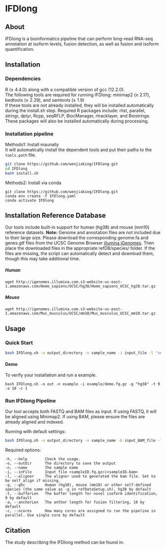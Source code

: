 # IFDlong #

## About ##

IFDlong is a bioinformatics pipeline that can perform long-read RNA-seq annotation at isoform levels, fusion detection, as well as fusion and isoform quantification.


## Installation ##
### Dependencies ###
R (≥ 4.4.0) along with a compatible version of gcc (12.2.0).  
The following tools are required for running IFDlong: minimap2 (≥ 2.17), bedtools (≥ 2.29), and samtools (≥ 1.9)  
If these tools are not already installed, they will be installed automatically during the install.sh step.
Required R packages include: rlist, parallel, stringr, dplyr, Rcpp, seqRFLP, BiocManager, rtracklayer, and Biostrings.
These packages will also be installed automatically during processing.

### Installation pipeline ###
Methods1: Install maunally  
It will automatically install the dependent tools and put their paths to the `tools.path` file.  
```bash
git clone https://github.com/wenjiaking/IFDlong.git
cd IFDlong
bash install.sh
```

Methods2: Install via conda
```
git clone https://github.com/wenjiaking/IFDlong.git
conda env create -f IFDlong.yaml
conda activate IFDlong
```

## Installation Reference Database ##
Our tools include built-in support for human (hg38) and mouse (mm10) reference datasets.
**Note:** Genome and annotation files are not included due to their large size. Please download the corresponding genome.fa and genes.gtf files from the UCSC Genome Browser [illumina iGenomes](https://support.illumina.com/sequencing/sequencing_software/igenome.html). Then place the downloaded files in the appropriate refDB/species/ folder. If the files are missing, the script can automatically detect and download them, though this may take additional time.  
##### Human
```
wget http://igenomes.illumina.com.s3-website-us-east-1.amazonaws.com/Homo_sapiens/UCSC/hg38/Homo_sapiens_UCSC_hg38.tar.gz
```

##### Mouse
```
wget http://igenomes.illumina.com.s3-website-us-east-1.amazonaws.com/Mus_musculus/UCSC/mm10/Mus_musculus_UCSC_mm10.tar.gz 
```


## Usage ##
### Quick Start
```bash
bash IFDlong.sh -o output_directory -n sample_name -i input_file -l "self_align" -g "hg38" -t 9 -a 10 -c 1
```

#### Demo
To verify your installation and run a example.

```
bash IFDlong.sh -o out -n example -i example/demo.fq.gz -g "hg38" -t 9 -a 10 -c 1
```

### Run IFDlong Pipeline
Our tool accepts both FASTQ and BAM files as input. If using FASTQ, it will be aligned using Minimap2. If using BAM, please ensure the files are already aligned and indexed.

Running with default settings:
```bash
bash IFDlong.sh -o output_directory -n sample_name -b input_BAM_file -l "self_align" -g "hg38" -t 9 -a 10 -c 1
```

Required options:
```
-h, --help        Check the usage.
-o, --outDir      The directory to save the output
-n, --name        The sample name
-i, --inFile      Input file <sampleID.fq.gz>|<sampleID.bam>
-l, --aligner     The aligner used to generated the bam file. Set to be self_align if missing.
-g, --ghc         Human (hg38), mouse (mm10) or other self-defined species (the same value as -g in refDataSetup.sh), hg38 by default
-t, --bufferLen   The buffer length for novel isoform identification, 9 by default
-a, --anchorLen   The anthor length for fusion filtering, 10 by default
-c, --ncores      How many cores are assigned to run the pipeline in parallel. Use single core by default

```

## Citation ##
The study describing the IFDlong method can be found in: 


